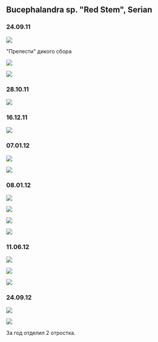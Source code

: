 ## Bucephalandra sp. "Red Stem", Serian

### 24.09.11
![](./01.jpg)

"Прелести" дикого сбора

![](./10.jpg)

![](./02.jpg)

### 28.10.11
![](./03.jpg)

### 16.12.11
![](./04.jpg)

### 07.01.12
![](./05.jpg)

![](./06.jpg)

### 08.01.12
![](./07.jpg)

![](./08.jpg)

![](./11.jpg)

![](./12.jpg)

### 11.06.12
![](./13.jpg)

![](./14.jpg)

![](./15.jpg)

### 24.09.12
![](./16.jpg)

![](./17.jpg)
 
За год отделил 2 отростка.






